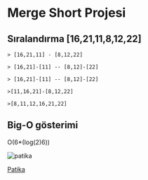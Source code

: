 # Merge Short Projesi
## Sıralandırma [16,21,11,8,12,22]
```
> [16,21,11] - [8,12,22]

> [16,21]-[11] -- [8,12]-[22]

> [16,21]-[11] -- [8,12]-[22]

>[11,16,21]-[8,12,22]

>[8,11,12,16,21,22]

```

## Big-O gösterimi
O(6*(log(2)6))

![patika](https://camo.githubusercontent.com/29e9bbcb9ee17b418dd900b2a87b4325c1e4a231dfdc04fd8c23687f91a22958/68747470733a2f2f676c6f62616c2d75706c6f6164732e776562666c6f772e636f6d2f3630393765306563613165383735353764613033316665662f3630393835396131393161626535643634623137666564335f506174696b612532306c6f676f2e706e67 "logo")

[Patika](app.patika.dev "ana sayfa")